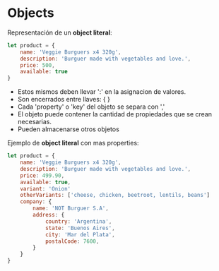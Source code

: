 # Objects

Representación de un __object literal__:

``` js
let product = {
    name: 'Veggie Burguers x4 320g',
    description: 'Burguer made with vegetables and love.',
    price: 500,
    available: true
}
```
- Estos mismos deben llevar ':' en la asignacion de valores.
- Son encerrados entre llaves: { }
- Cada 'property' o 'key' del objeto se separa con ','
- El objeto puede contener la cantidad de propiedades que se crean necesarias.
- Pueden almacenarse otros objetos

Ejemplo de __object literal__ con mas properties:
``` js
let product = {
    name: 'Veggie Burguers x4 320g',
    description: 'Burguer made with vegetables and love.',
    price: 499.90,
    available: true,
    variant: 'Onion'
    otherVariants: ['cheese, chicken, beetroot, lentils, beans']
    company: {
        name: 'NOT Burguer S.A',
        address: {
            country: 'Argentina',
            state: 'Buenos Aires',
            city: 'Mar del Plata',
            postalCode: 7600,
        }
    }
}
```